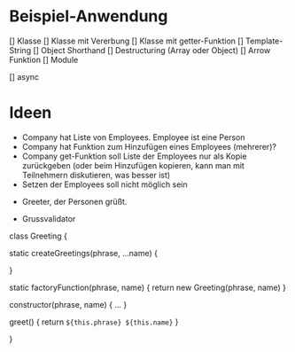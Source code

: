 # Beispiel-Anwendung

[] Klasse
[] Klasse mit Vererbung
[] Klasse mit getter-Funktion
[] Template-String
[] Object Shorthand
[] Destructuring (Array oder Object)
[] Arrow Funktion
[] Module

[] async

# Ideen

- Company hat Liste von Employees. Employee ist eine Person
- Company hat Funktion zum Hinzufügen eines Employees (mehrerer)?
- Company get-Funktion soll Liste der Employees nur als Kopie zurückgeben
  (oder beim Hinzufügen kopieren, kann man mit Teilnehmern diskutieren, was besser ist)
- Setzen der Employees soll nicht möglich sein

* Greeter, der Personen grüßt.

* Grussvalidator

class Greeting {

static createGreetings(phrase, ...name) {

}

static factoryFunction(phrase, name) {
return new Greeting(phrase, name)
}

constructor(phrase, name) {
...
}

greet() {
return `${this.phrase} ${this.name}`
}

}
